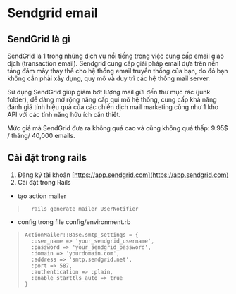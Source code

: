 # Sendgrid email
## SendGrid là gì

SendGrid là 1 trong những dịch vụ nổi tiếng trong việc cung cấp email giao dịch (transaction email). Sendgrid cung cấp giải pháp email dựa trên nền tảng đám mây thay thế cho hệ thống email truyền thống của bạn, do đó bạn không cần phải xây dựng, quy mô và duy trì các hệ thống mail server.

Sử dụng SendGrid giúp giảm bớt lượng mail gửi đến thư mục rác (junk folder), dễ dàng mở rộng nâng cấp qui mô hệ thống, cung cấp khả năng đánh giá tính hiệu quả của các chiến dịch mail marketing cũng như 1 kho API với các tính năng hữu ích cần thiết.

Mức giá mà SendGrid đưa ra không quá cao và cũng không quá thấp: 9.95$ / tháng/ 40,000 emails.

## Cài đặt trong rails
1. Đăng ký tài khoản 
  [https://app.sendgrid.com](https://app.sendgrid.com)
2. Cài đặt trong Rails
  * tạo action mailer

>       rails generate mailer UserNotifier

  * config trong file config/environment.rb

>     ActionMailer::Base.smtp_settings = {
>       :user_name => 'your_sendgrid_username',
>       :password => 'your_sendgrid_password',
>       :domain => 'yourdomain.com',
>       :address => 'smtp.sendgrid.net',
>       :port => 587,
>       :authentication => :plain,
>       :enable_starttls_auto => true
>     }


